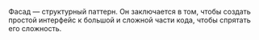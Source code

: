 Фасад — структурный паттерн.
Он заключается в том, чтобы создать простой интерфейс к большой и сложной части кода, чтобы спрятать его сложность.
